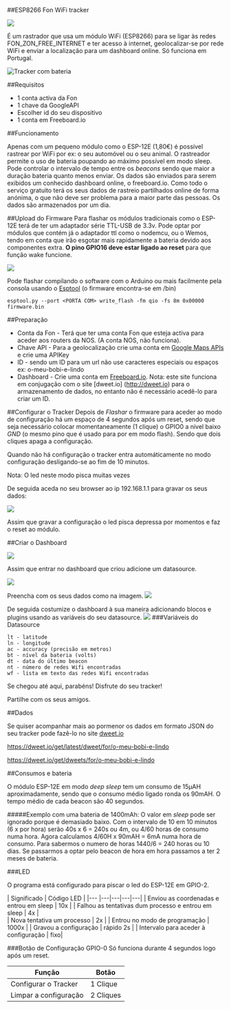 ##ESP8266 Fon WiFi tracker

![](images/intro.png)


É um rastrador que usa um módulo WiFi (ESP8266) para se ligar às redes FON\_ZON\_FREE\_INTERNET e ter acesso à internet, geolocalizar-se por rede WiFi e enviar a localização para um dashboard online. Só funciona em Portugal.

![Tracker com bateria](images/tracker.jpg)

##Requisitos

- 1 conta activa da Fon
- 1 chave da GoogleAPI 
- Escolher id do seu dispositivo
- 1 conta em Freeboard.io




##Funcionamento

Apenas com um pequeno módulo como o ESP-12E (1,80€) é possível rastrear por WiFi por ex: o seu automóvel ou o seu animal. O rastreador permite o uso de bateria poupando ao máximo possível em modo sleep. Pode controlar o intervalo de tempo entre os *beacons* sendo que maior a duração bateria quanto menos enviar. Os dados são enviados para serem exibidos um conhecido dashboard online, o freeboard.io.
Como todo o serviço gratuito terá os seus dados de rastreio partilhados online de forma anónima, o que não deve ser problema para a maior parte das pessoas. Os dados são armazenados por um dia.


##Upload do Firmware
Para flashar os módulos tradicionais como o ESP-12E terá de ter um adaptador série TTL-USB de 3.3v. Pode optar por módulos que contém já o adaptador ttl como o nodemcu, ou o Wemos, tendo em conta que irão esgotar mais rapidamente a bateria devido aos componentes extra. **O pino GPIO16 deve estar ligado ao reset** para que função wake funcione.

![](images/esquema.png)

Pode flashar compilando o software com o Arduino ou mais facilmente pela consola usando o [Esptool](https://github.com/espressif/esptool) (o firmware encontra-se em /bin)
```
esptool.py --port <PORTA COM> write_flash -fm qio -fs 8m 0x00000 firmware.bin 
```


##Preparação

- Conta da Fon - Terá que ter uma conta Fon que esteja activa para aceder aos routers da NOS. (A conta NOS, não funciona).
- Chave API - Para a geolocalização crie uma conta em [Google Maps APIs](https://developers.google.com/maps/documentation/geolocation/get-api-key) e crie uma APIKey
- ID - sendo um ID para um url não use caracteres especiais ou espaços ex: o-meu-bobi-e-lindo
- Dashboard - Crie uma conta em [Freeboard.io](https://freeboard.io).  Nota: este site funciona em conjugação com o site [dweet.io] (http://dweet.io) para o armazenamento de dados, no entanto não é necessário acedê-lo para criar um ID.



##Configurar o Tracker
Depois de *Flashar* o firmware para aceder ao modo de configuração  há um espaço de 4 segundos após um reset, sendo que seja necessário colocar momentaneamente (1 clique) o GPIO0 a nível baixo *GND* (o mesmo pino que é usado para por em modo flash). Sendo que dois cliques apaga a configuração.

Quando não há configuração o tracker entra automáticamente no modo configuração desligando-se ao fim de 10 minutos.

Nota: O led neste modo pisca muitas vezes

De seguida aceda no seu browser ao ip 192.168.1.1 para gravar os seus dados:

![](images/config.png)

Assim que gravar a configuração o led pisca depressa por momentos e faz o reset ao módulo.


##Criar o Dashboard

![](images/freeboard_create_dashboard.png)

Assim que entrar no dashboard que criou adicione um datasource.

![](images/freeboard_add_datasource.png)

 Preencha com os seus dados como na imagem.
![](images/freeboard_datasource.png)

De seguida costumize o dashboard à sua maneira adicionando blocos e plugins usando as variáveis do seu datasource.
![](images/dashboard.png)
###Variáveis do Datasource
```
lt - latitude
ln - longitude
ac - accuracy (precisão em metros)
bt - nível da bateria (volts)
dt - data do último beacon
nt - número de redes Wifi encontradas
wf - lista em texto das redes Wifi encontradas
```

Se chegou até aqui, parabéns! Disfrute do seu tracker!

Partilhe com os seus amigos.


##Dados

Se quiser acompanhar mais ao pormenor os dados em formato JSON do seu tracker pode fazê-lo no site [dweet.io](https://dweet.io)

https://dweet.io/get/latest/dweet/for/o-meu-bobi-e-lindo

https://dweet.io/get/dweets/for/o-meu-bobi-e-lindo


##Consumos e bateria

O módulo ESP-12E em modo *deep sleep* tem um consumo de 15µAH aproximadamente, sendo que o consumo médio ligado ronda os 90mAH. O tempo médio de cada beacon são 40 segundos.

#####Exemplo com uma bateria de 1400mAh:
O valor em *sleep* pode ser ignorado porque é demasiado baixo. Com o intervalo de 10 em 10 minutos (6 x por hora) serão 40s x 6 = 240s ou 4m, ou 4/60 horas de consumo numa hora. Agora calculamos 4/60H x 90mAH = 6mA numa hora de consumo. Para sabermos o numero de horas 1440/6 = 240 horas ou 10 dias.
Se passarmos a optar pelo beacon de hora em hora passamos a ter 2 meses de bateria.


###LED

O programa está configurado para piscar o led do ESP-12E em GPIO-2.

|  Significado | Código LED  |
|---         |---|---|---|---|
| Enviou as coordenadas e entrou em sleep |  10x | 
| Falhou as tentativas dum processo e entrou em sleep | 4x |  
| Nova tentativa um processo   |  2x |
| Entrou no modo de programação  |  1000x |
| Gravou a configuração | rápido 2s |
| Intervalo para aceder à configuração | fixo|


###Botão de Configuração GPIO-0
Só funciona durante 4 segundos logo após um reset.

|Função| Botão|
|---|---|
|Configurar o Tracker | 1 Clique|
|Limpar a configuração| 2 Cliques| 













